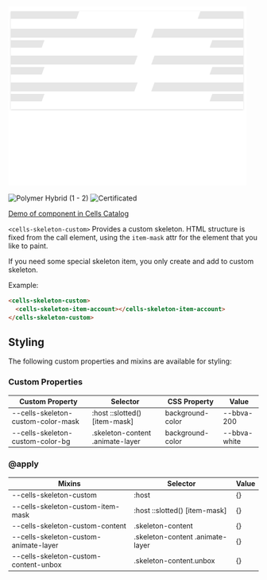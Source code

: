 ![cells-skeleton-custom screenshot](cells-skeleton-custom.png)

![Polymer Hybrid (1 - 2)](https://img.shields.io/badge/Polymer-1%20--%202-yellow.svg) ![Certificated](https://img.shields.io/badge/certificated-yes-brightgreen.svg)

[Demo of component in Cells Catalog](https://au-bbva-ether-cellscatalogs.appspot.com/?view=demo#/component/cells-skeleton-custom)

`<cells-skeleton-custom>` Provides a custom skeleton. HTML structure is fixed from the call element, using the `item-mask` attr for the element that you like to paint.

If you need some special skeleton item, you only create and add to custom skeleton.

Example:

```html
<cells-skeleton-custom>
  <cells-skeleton-item-account></cells-skeleton-item-account>
</cells-skeleton-custom>
```

## Styling

The following custom properties and mixins are available for styling:

### Custom Properties
| Custom Property                    | Selector                         | CSS Property     | Value        |
| ---------------------------------- | -------------------------------- | ---------------- | ------------ |
| --cells-skeleton-custom-color-mask | :host ::slotted() [item-mask]    | background-color | --bbva-200   |
| --cells-skeleton-custom-color-bg   | .skeleton-content .animate-layer | background-color | --bbva-white |
### @apply
| Mixins                                | Selector                         | Value |
| ------------------------------------- | -------------------------------- | ----- |
| --cells-skeleton-custom               | :host                            | {}    |
| --cells-skeleton-custom-item-mask     | :host ::slotted() [item-mask]    | {}    |
| --cells-skeleton-custom-content       | .skeleton-content                | {}    |
| --cells-skeleton-custom-animate-layer | .skeleton-content .animate-layer | {}    |
| --cells-skeleton-custom-content-unbox | .skeleton-content.unbox          | {}    |
